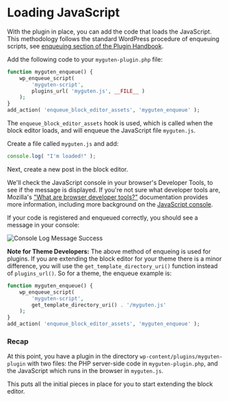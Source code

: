 # Loading JavaScript

With the plugin in place, you can add the code that loads the JavaScript. This methodology follows the standard WordPress procedure of enqueuing scripts, see [enqueuing section of the Plugin Handbook](https://developer.wordpress.org/plugins/javascript/enqueuing/).

Add the following code to your `myguten-plugin.php` file:

```php
function myguten_enqueue() {
	wp_enqueue_script(
		'myguten-script',
		plugins_url( 'myguten.js', __FILE__ )
	);
}
add_action( 'enqueue_block_editor_assets', 'myguten_enqueue' );
```

The `enqueue_block_editor_assets` hook is used, which is called when the block editor loads, and will enqueue the JavaScript file `myguten.js`.

Create a file called `myguten.js` and add:

```js
console.log( "I'm loaded!" );
```

Next, create a new post in the block editor.

We'll check the JavaScript console in your browser's Developer Tools, to see if the message is displayed. If you're not sure what developer tools are, Mozilla's ["What are browser developer tools?"](https://developer.mozilla.org/en-US/docs/Learn/Common_questions/What_are_browser_developer_tools) documentation provides more information, including more background on the [JavaScript console](https://developer.mozilla.org/en-US/docs/Learn/Common_questions/What_are_browser_developer_tools#The_JavaScript_console).

If your code is registered and enqueued correctly, you should see a message in your console:

![Console Log Message Success](https://raw.githubusercontent.com/WordPress/gutenberg/master/docs/designers-developers/assets/js-tutorial-console-log-success.png)

**Note for Theme Developers:**  The above method of enqueing is used for plugins. If you are extending the block editor for your theme there is a minor difference, you will use the `get_template_directory_uri()` function instead of `plugins_url()`. So for a theme, the enqueue example is:

```php
function myguten_enqueue() {
	wp_enqueue_script(
		'myguten-script',
		get_template_directory_uri() . '/myguten.js'
	);
}
add_action( 'enqueue_block_editor_assets', 'myguten_enqueue' );
```

### Recap

At this point, you have a plugin in the directory `wp-content/plugins/myguten-plugin` with two files: the PHP server-side code in `myguten-plugin.php`, and the JavaScript which runs in the browser in `myguten.js`.

This puts all the initial pieces in place for you to start extending the block editor.
